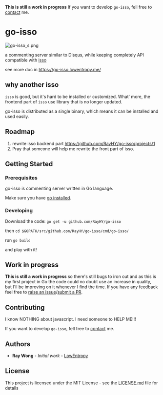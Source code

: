 **This is still a work in progress**
If you want to develop `go-isso`, fell free to [contact](https://lowentropy.me/about/#about-me) me.

# go-isso

![go-isso_s.png](https://i.loli.net/2018/10/16/5bc556ea1ae9a.png)

a commenting server similar to Disqus, while keeping completely API compatible with [isso](https://posativ.org/isso/)

see more doc in <https://go-isso.lowentropy.me/>

## why another isso

`isso` is good, but it's hard to be installed or customized.
What' more, the frontend part of `isso` use library that is no longer updated.

go-isso is distributed as a single binary, which means it can be installed and used easily.

## Roadmap

1. rewrite isso backend part <https://github.com/RayHY/go-isso/projects/1>
2. Pray that someone will help me rewrite the front part of isso.

## Getting Started

### Prerequisites

go-isso is commenting server written in Go language.

Make sure you have [go installed](https://golang.org/doc/install).

### Developing

Download the code: `go get -u github.com/RayHY/go-isso`

then `cd $GOPATH/src/github.com/RayHY/go-isso/cmd/go-isso/`

run `go build`

and play with it!

## Work in progress

**This is still a work in progress** so there's still bugs to iron out and as this
is my first project in Go the code could no doubt use an increase in quality,
but I'll be improving on it whenever I find the time. If you have any feedback
feel free to [raise an issue](https://github.com/jinxiapu/go-isso/issues)/[submit a PR](https://github.com/jinxiapu/go-isso/pulls).


## Contributing

I know NOTHING about javascript. I need someone to HELP ME!!!

If you want to develop `go-isso`, fell free to [contact](https://lowentropy.me/about/#about-me) me.

## Authors

* **Ray Wong** - *Initial work* - [LowEntropy](https://lowentropy.me)

## License

This project is licensed under the MIT License - see the [LICENSE.md](LICENSE.md) file for details